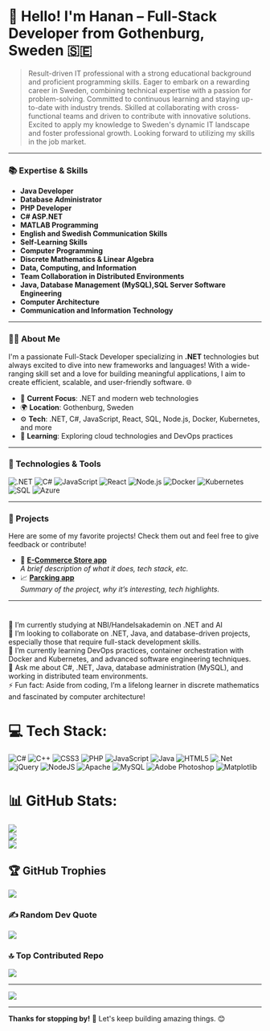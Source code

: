 # 👋 Hello! I'm Hanan – Full-Stack Developer from Gothenburg, Sweden 🇸🇪

> Result-driven IT professional with a strong educational background and proficient programming skills. Eager to embark on a rewarding career in Sweden, combining technical expertise with a passion for problem-solving. Committed to continuous learning and staying up-to-date with industry trends. Skilled at collaborating with cross-functional teams and driven to contribute with innovative solutions. Excited to apply my knowledge to Sweden's dynamic IT landscape and foster professional growth. Looking forward to utilizing my skills in the job market.

---

### 📚 Expertise & Skills

- **Java Developer**
- **Database Administrator**
- **PHP Developer**
- **C# ASP.NET**
- **MATLAB Programming**
- **English and Swedish Communication Skills**
- **Self-Learning Skills**
- **Computer Programming**
- **Discrete Mathematics & Linear Algebra**
- **Data, Computing, and Information**
- **Team Collaboration in Distributed Environments**
- **Java, Database Management (MySQL),SQL Server Software Engineering**
- **Computer Architecture**
- **Communication and Information Technology**


---

### 👨‍💻 About Me
I'm a passionate Full-Stack Developer specializing in **.NET** technologies but always excited to dive into new frameworks and languages! With a wide-ranging skill set and a love for building meaningful applications, I aim to create efficient, scalable, and user-friendly software. 🌐

- 🎯 **Current Focus**: .NET and modern web technologies
- 🌍 **Location**: Gothenburg, Sweden
- ⚙️ **Tech**: .NET, C#, JavaScript, React, SQL, Node.js, Docker, Kubernetes, and more
- 🌱 **Learning**: Exploring cloud technologies and DevOps practices

---

### 🔧 Technologies & Tools
![.NET](https://img.shields.io/badge/-.NET-512BD4?style=flat&logo=.net&logoColor=white)
![C#](https://img.shields.io/badge/-C%23-239120?style=flat&logo=c-sharp&logoColor=white)
![JavaScript](https://img.shields.io/badge/-JavaScript-F7DF1E?style=flat&logo=javascript&logoColor=black)
![React](https://img.shields.io/badge/-React-61DAFB?style=flat&logo=react&logoColor=black)
![Node.js](https://img.shields.io/badge/-Node.js-339933?style=flat&logo=node.js&logoColor=white)
![Docker](https://img.shields.io/badge/-Docker-2496ED?style=flat&logo=docker&logoColor=white)
![Kubernetes](https://img.shields.io/badge/-Kubernetes-326CE5?style=flat&logo=kubernetes&logoColor=white)
![SQL](https://img.shields.io/badge/-SQL-4479A1?style=flat&logo=mysql&logoColor=white)
![Azure](https://img.shields.io/badge/-Azure-0078D4?style=flat&logo=microsoft-azure&logoColor=white)

---

### 🚀 Projects
Here are some of my favorite projects! Check them out and feel free to give feedback or contribute!

- 📝 [**E-Commerce Store app**](https://github.com/ITHanan/E-commerceStore01)  
  *A brief description of what it does, tech stack, etc.*
- 📈 [**Parcking app**](https://github.com/ITHanan/Parkeringsapp)  
  *Summary of the project, why it’s interesting, tech highlights.*

---

#
🔭 I’m currently studying  at NBI/Handelsakademin on .NET and AI<br>👯 I’m looking to collaborate on .NET, Java, and database-driven projects, especially those that require full-stack development skills.<br>🌱 I’m currently learning DevOps practices, container orchestration with Docker and Kubernetes, and advanced software engineering techniques.<br>💬 Ask me about C#, .NET, Java, database administration (MySQL), and working in distributed team environments.<br>⚡ Fun fact: Aside from coding, I’m a lifelong learner in discrete mathematics and fascinated by computer architecture!


# 💻 Tech Stack:
![C#](https://img.shields.io/badge/c%23-%23239120.svg?style=for-the-badge&logo=csharp&logoColor=white) ![C++](https://img.shields.io/badge/c++-%2300599C.svg?style=for-the-badge&logo=c%2B%2B&logoColor=white) ![CSS3](https://img.shields.io/badge/css3-%231572B6.svg?style=for-the-badge&logo=css3&logoColor=white) ![PHP](https://img.shields.io/badge/php-%23777BB4.svg?style=for-the-badge&logo=php&logoColor=white) ![JavaScript](https://img.shields.io/badge/javascript-%23323330.svg?style=for-the-badge&logo=javascript&logoColor=%23F7DF1E) ![Java](https://img.shields.io/badge/java-%23ED8B00.svg?style=for-the-badge&logo=openjdk&logoColor=white) ![HTML5](https://img.shields.io/badge/html5-%23E34F26.svg?style=for-the-badge&logo=html5&logoColor=white) ![.Net](https://img.shields.io/badge/.NET-5C2D91?style=for-the-badge&logo=.net&logoColor=white) ![jQuery](https://img.shields.io/badge/jquery-%230769AD.svg?style=for-the-badge&logo=jquery&logoColor=white) ![NodeJS](https://img.shields.io/badge/node.js-6DA55F?style=for-the-badge&logo=node.js&logoColor=white) ![Apache](https://img.shields.io/badge/apache-%23D42029.svg?style=for-the-badge&logo=apache&logoColor=white) ![MySQL](https://img.shields.io/badge/mysql-4479A1.svg?style=for-the-badge&logo=mysql&logoColor=white) ![Adobe Photoshop](https://img.shields.io/badge/adobe%20photoshop-%2331A8FF.svg?style=for-the-badge&logo=adobe%20photoshop&logoColor=white) ![Matplotlib](https://img.shields.io/badge/Matplotlib-%23ffffff.svg?style=for-the-badge&logo=Matplotlib&logoColor=black)
# 📊 GitHub Stats:
![](https://github-readme-stats.vercel.app/api?username=ITHanan&theme=radical&hide_border=false&include_all_commits=false&count_private=false)<br/>
![](https://github-readme-streak-stats.herokuapp.com/?user=ITHanan&theme=radical&hide_border=false)<br/>
![](https://github-readme-stats.vercel.app/api/top-langs/?username=ITHanan&theme=radical&hide_border=false&include_all_commits=false&count_private=false&layout=compact)

## 🏆 GitHub Trophies
![](https://github-profile-trophy.vercel.app/?username=ITHanan&theme=radical&no-frame=false&no-bg=true&margin-w=4)

### ✍️ Random Dev Quote
![](https://quotes-github-readme.vercel.app/api?type=horizontal&theme=radical)

### 🔝 Top Contributed Repo
![](https://github-contributor-stats.vercel.app/api?username=ITHanan&limit=5&theme=dark&combine_all_yearly_contributions=true)

---
[![](https://visitcount.itsvg.in/api?id=ITHanan&icon=0&color=0)](https://visitcount.itsvg.in)

<!-- Proudly created with GPRM ( https://gprm.itsvg.in ) -->

---

**Thanks for stopping by!** 🚀 Let's keep building amazing things. 😊
